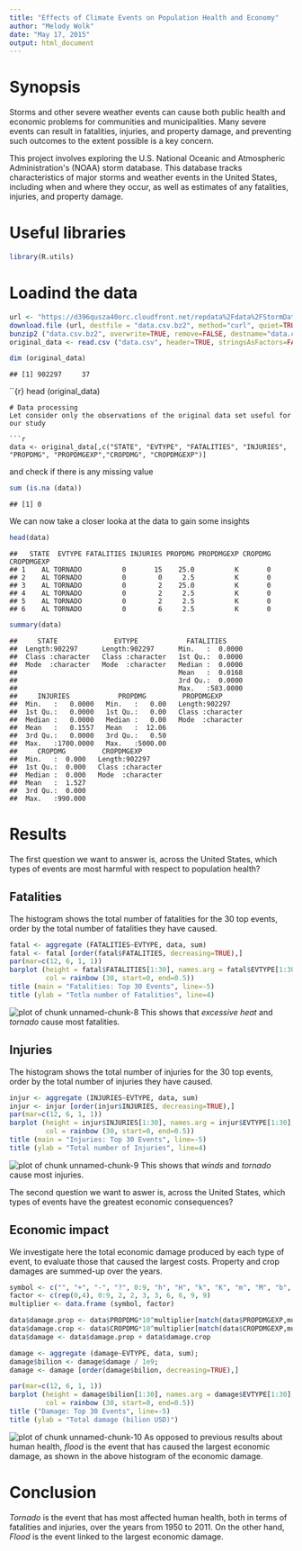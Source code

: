 ```yaml
---
title: "Effects of Climate Events on Population Health and Economy"
author: "Melody Wolk"
date: "May 17, 2015"
output: html_document
---
```

# Synopsis
Storms and other severe weather events can cause both public health and economic problems for communities and municipalities. Many severe events can result in fatalities, injuries, and property damage, and preventing such outcomes to the extent possible is a key concern.

This project involves exploring the U.S. National Oceanic and Atmospheric Administration's (NOAA) storm database. This database tracks characteristics of major storms and weather events in the United States, including when and where they occur, as well as estimates of any fatalities, injuries, and property damage.

# Useful libraries

```r
library(R.utils)
```

# Loadind the data

```r
url <- "https://d396qusza40orc.cloudfront.net/repdata%2Fdata%2FStormData.csv.bz2"
download.file (url, destfile = "data.csv.bz2", method="curl", quiet=TRUE)
bunzip2 ("data.csv.bz2", overwrite=TRUE, remove=FALSE, destname="data.csv") 
original_data <- read.csv ("data.csv", header=TRUE, stringsAsFactors=FALSE)
```

```r
dim (original_data)
```

```
## [1] 902297     37
```
``{r}
head (original_data)
```
# Data processing
Let consider only the observations of the original data set useful for our study

```r
data <- original_data[,c("STATE", "EVTYPE", "FATALITIES", "INJURIES", "PROPDMG", "PROPDMGEXP","CROPDMG", "CROPDMGEXP")]
```
and check if there is any missing value

```r
sum (is.na (data))
```

```
## [1] 0
```
We can now take a closer looka at the data to gain some insights

```r
head(data)
```

```
##   STATE  EVTYPE FATALITIES INJURIES PROPDMG PROPDMGEXP CROPDMG CROPDMGEXP
## 1    AL TORNADO          0       15    25.0          K       0           
## 2    AL TORNADO          0        0     2.5          K       0           
## 3    AL TORNADO          0        2    25.0          K       0           
## 4    AL TORNADO          0        2     2.5          K       0           
## 5    AL TORNADO          0        2     2.5          K       0           
## 6    AL TORNADO          0        6     2.5          K       0
```

```r
summary(data)
```

```
##     STATE              EVTYPE            FATALITIES      
##  Length:902297      Length:902297      Min.   :  0.0000  
##  Class :character   Class :character   1st Qu.:  0.0000  
##  Mode  :character   Mode  :character   Median :  0.0000  
##                                        Mean   :  0.0168  
##                                        3rd Qu.:  0.0000  
##                                        Max.   :583.0000  
##     INJURIES            PROPDMG         PROPDMGEXP       
##  Min.   :   0.0000   Min.   :   0.00   Length:902297     
##  1st Qu.:   0.0000   1st Qu.:   0.00   Class :character  
##  Median :   0.0000   Median :   0.00   Mode  :character  
##  Mean   :   0.1557   Mean   :  12.06                     
##  3rd Qu.:   0.0000   3rd Qu.:   0.50                     
##  Max.   :1700.0000   Max.   :5000.00                     
##     CROPDMG         CROPDMGEXP       
##  Min.   :  0.000   Length:902297     
##  1st Qu.:  0.000   Class :character  
##  Median :  0.000   Mode  :character  
##  Mean   :  1.527                     
##  3rd Qu.:  0.000                     
##  Max.   :990.000
```

# Results
The first question we want to answer is, across the United States, which types of events are most harmful with respect to population health?
## Fatalities
The histogram shows the total number of fatalities for the 30 top events, order by the total number of fatalities they have caused.

```r
fatal <- aggregate (FATALITIES~EVTYPE, data, sum)
fatal <- fatal [order(fatal$FATALITIES, decreasing=TRUE),]
par(mar=c(12, 6, 1, 1))
barplot (height = fatal$FATALITIES[1:30], names.arg = fatal$EVTYPE[1:30], las = 2, cex.names= 0.8,
         col = rainbow (30, start=0, end=0.5))
title (main = "Fatalities: Top 30 Events", line=-5)
title (ylab = "Totla number of Fatalities", line=4)
```

![plot of chunk unnamed-chunk-8](figure/unnamed-chunk-8-1.png) 
This shows that *excessive heat* and *tornado* cause most fatalities.

## Injuries
The histogram shows the total number of injuries for the 30 top events, order by the total number of injuries they have caused.

```r
injur <- aggregate (INJURIES~EVTYPE, data, sum)
injur <- injur [order(injur$INJURIES, decreasing=TRUE),]
par(mar=c(12, 6, 1, 1))
barplot (height = injur$INJURIES[1:30], names.arg = injur$EVTYPE[1:30], las = 2, cex.names = 0.8,
         col = rainbow (30, start=0, end=0.5))
title (main = "Injuries: Top 30 Events", line=-5)
title (ylab = "Total number of Injuries", line=4)
```

![plot of chunk unnamed-chunk-9](figure/unnamed-chunk-9-1.png) 
This shows that *winds* and *tornado* cause most injuries.

The second question we want to aswer is, across the United States, which types of events have the greatest economic consequences?

## Economic impact
We investigate here the total economic damage produced by each type of event, to evaluate those that caused the largest costs. Property and crop damages are summed-up over the years.

```r
symbol <- c("", "+", "-", "?", 0:9, "h", "H", "k", "K", "m", "M", "b", "B");
factor <- c(rep(0,4), 0:9, 2, 2, 3, 3, 6, 6, 9, 9)
multiplier <- data.frame (symbol, factor)

data$damage.prop <- data$PROPDMG*10^multiplier[match(data$PROPDMGEXP,multiplier$symbol),2]
data$damage.crop <- data$CROPDMG*10^multiplier[match(data$CROPDMGEXP,multiplier$symbol),2]
data$damage <- data$damage.prop + data$damage.crop

damage <- aggregate (damage~EVTYPE, data, sum);
damage$bilion <- damage$damage / 1e9;
damage <- damage [order(damage$bilion, decreasing=TRUE),]

par(mar=c(12, 6, 1, 1))
barplot (height = damage$bilion[1:30], names.arg = damage$EVTYPE[1:30], las = 2, cex.names = 0.8,
         col = rainbow (30, start=0, end=0.5))
title ("Damage: Top 30 Events", line=-5)
title (ylab = "Total damage (bilion USD)")
```

![plot of chunk unnamed-chunk-10](figure/unnamed-chunk-10-1.png) 
As opposed to previous results about human health, *flood* is the event that has caused the largest economic damage, as shown in the above histogram of the economic damage.

# Conclusion
*Tornado* is the event that has most affected human health, both in terms of fatalities and injuries, over the years from 1950 to 2011. On the other hand, *Flood* is the event linked to the largest economic damage.
